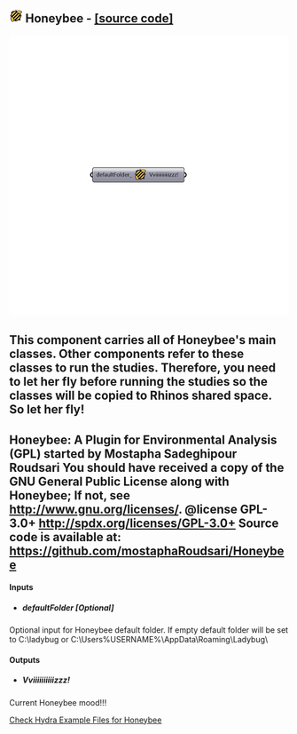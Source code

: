 ## ![](../../images/icons/Honeybee.png) Honeybee - [[source code]](https://github.com/mostaphaRoudsari/honeybee/tree/master/src/Honeybee_Honeybee.py)

![](../../images/components/Honeybee.png)

This component carries all of Honeybee's main classes. Other components refer to these
 classes to run the studies. Therefore, you need to let her fly before running the studies so the
 classes will be copied to Rhinos shared space. So let her fly!
 -
 Honeybee: A Plugin for Environmental Analysis (GPL) started by Mostapha Sadeghipour Roudsari
 You should have received a copy of the GNU General Public License
 along with Honeybee; If not, see <http://www.gnu.org/licenses/>.
 @license GPL-3.0+ <http://spdx.org/licenses/GPL-3.0+>
 Source code is available at: https://github.com/mostaphaRoudsari/Honeybee
 -
 

#### Inputs
* ##### defaultFolder [Optional]
Optional input for Honeybee default folder.
 If empty default folder will be set to C:\ladybug or C:\Users\%USERNAME%\AppData\Roaming\Ladybug\

#### Outputs
* ##### Vviiiiiiiiiizzz!
Current Honeybee mood!!!


[Check Hydra Example Files for Honeybee](https://hydrashare.github.io/hydra/index.html?keywords=Honeybee_Honeybee)